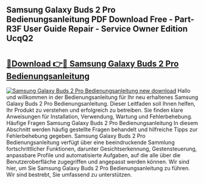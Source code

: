## Samsung Galaxy Buds 2 Pro Bedienungsanleitung PDF Download Free - Part-R3F User Guide Repair - Service Owner Edition UcqQ2

# <h2><a href="http://df5mnu.blite.top/?on=Samsung+Galaxy+Buds+2+Pro+Bedienungsanleitung">🔗Download 👉🔴 Samsung Galaxy Buds 2 Pro Bedienungsanleitung</a></h2>

[![Samsung Galaxy Buds 2 Pro Bedienungsanleitung new download](https://i.imgur.com/lujVjoI.png)](http://df5mnu.blite.top/?on=Samsung+Galaxy+Buds+2+Pro+Bedienungsanleitung)
Hallo und willkommen in der Bedienungsanleitung für Ihr neu erhaltenes Samsung Galaxy Buds 2 Pro Bedienungsanleitung. Dieser Leitfaden soll Ihnen helfen, Ihr Produkt zu verstehen und erfolgreich zu betreiben. Sie finden klare Anweisungen für Installation, Verwendung, Wartung und Fehlerbehebung. Häufige Fragen Samsung Galaxy Buds 2 Pro Bedienungsanleitung In diesem Abschnitt werden häufig gestellte Fragen behandelt und hilfreiche Tipps zur Fehlerbehebung gegeben. Samsung Galaxy Buds 2 Pro Bedienungsanleitung verfügt über eine beeindruckende Sammlung fortschrittlicher Funktionen, darunter Gesichtserkennung, Gestensteuerung, anpassbare Profile und automatisierte Aufgaben, auf die alle über die Benutzeroberfläche zugegriffen und angepasst werden können. Wir sind hier, um Sie Samsung Galaxy Buds 2 Pro Bedienungsanleitung zu führen. Wir sind bestrebt, Sie umfassend zu unterstützen.
